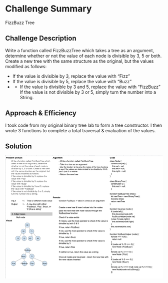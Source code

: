 # Challenge Summary
<!-- Short summary or background information -->
FizzBuzz Tree

## Challenge Description
<!-- Description of the challenge -->
Write a function called FizzBuzzTree which takes a tree as an argument, determine whether or not the value of each node is divisible by 3, 5 or both. Create a new tree with the same structure as the original, but the values modified as follows:
- If the value is divisible by 3, replace the value with “Fizz”
- If the value is divisible by 5, replace the value with “Buzz”
- - If the value is divisible by 3 and 5, replace the value with “FizzBuzz”
If the value is not divisible by 3 or 5, simply turn the number into a String.

## Approach & Efficiency
<!-- What approach did you take? Why? What is the Big O space/time for this approach? -->
I took code from my original binary tree lab to form a tree constructor. I then wrote 3 functions to complete a total traversal & evaluation of the values. 

## Solution
<!-- Embedded whiteboard image -->

![White board solution](./assets/fbtree.png)
